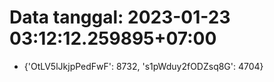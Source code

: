 # Data tanggal: 2023-01-23 03:12:12.259895+07:00

* {'OtLV5lJkjpPedFwF': 8732, 's1pWduy2fODZsq8G': 4704}
